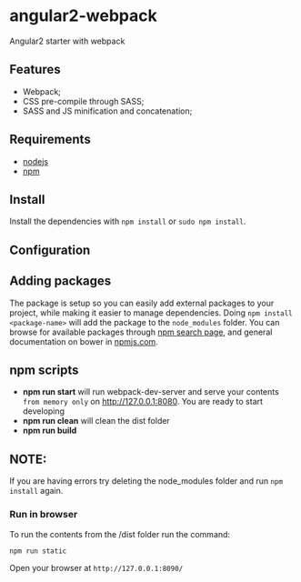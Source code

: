# angular2-webpack
Angular2 starter with webpack

## Features
- Webpack;
- CSS pre-compile through SASS;
- SASS and JS minification and concatenation;

## Requirements
- [nodejs](https://nodejs.org/)
- [npm](https://www.npmjs.com/)

## Install
Install the dependencies with `npm install` or `sudo npm install`.

## Configuration

## Adding packages
The package is setup so you can easily add external packages to your project, while making it easier to manage dependencies. Doing
`npm install <package-name>` will add the package to the `node_modules` folder. You can browse for available packages through [npm search page](https://www.npmjs.com/), and general documentation on bower in [npmjs.com](https://docs.npmjs.com/).


## npm scripts
- **npm run start** will run webpack-dev-server and serve your contents `from memory only` on http://127.0.0.1:8080. You are ready to start developing
- **npm run clean** will clean the dist folder
- **npm run build**

## NOTE:
If you are having errors try deleting the node_modules folder and run `npm install` again.

### Run in browser

To run the contents from the /dist folder run the command:

`npm run static`

Open your browser at `http://127.0.0.1:8090/`
